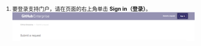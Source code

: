 1. 要登录支持门户，请在页面的右上角单击 **Sign in（登录）**。 ![登录 {{ site.data.variables.contact.enterprise_portal }}](/assets/images/enterprise/support/sign-in-support-portal.png)
